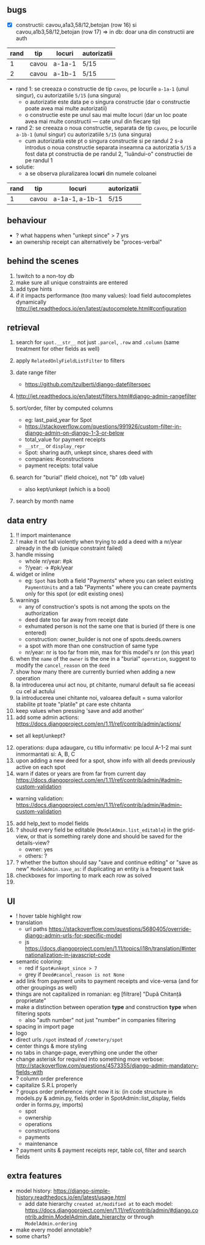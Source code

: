 ## bugs

- [x] constructii: cavou,a1a3,58/12,betojan (row 16) si cavou,a1b3,58/12,betojan (row 17) => in db: doar una din constructii are auth

| rand | tip   | locuri | autorizatii |
| ---- | ----- | ------ | ----------- |
| 1    | cavou | a-1a-1 | 5/15        |
| 2    | cavou | a-1b-1 | 5/15        |

- rand 1: se creeaza o constructie de tip `cavou`, pe locurile `a-1a-1` (unul singur), cu autorizatiile `5/15` (una singura)
  - o autorizatie este data pe o singura constructie (dar o constructie poate avea mai multe autorizatii)
  - o constructie este pe unul sau mai multe locuri (dar un loc poate avea mai multe constructii — cate unul din fiecare tip)
- rand 2: se creeaza o noua constructie, separata de tip `cavou`, pe locurile `a-1b-1` (unul singur) cu autorizatiile `5/15` (una singura)
  - cum autorizatia este pt o singura constructie si pe randul 2 s-a introdus o noua constructie separata inseamna ca autorizatia `5/15` a fost data pt constructia de pe randul 2, "luândui-o" constructiei de pe randul 1
- solutie:
  - a se observa pluralizarea loc**uri** din numele coloanei

| rand | tip   | locuri         | autorizatii |
| ---- | ----- | -------------- | ----------- |
| 1    | cavou | a-1a-1, a-1b-1 | 5/15        |



## behaviour

- ? what happens when "unkept since" > 7 yrs
- an ownership receipt can alternatively be "proces-verbal"





## behind the scenes

1. !switch to a non-toy db
2. make sure all unique constraints are entered
3. add type hints
4. if it impacts performance (too many values): load field autocompletes dynamically http://jet.readthedocs.io/en/latest/autocomplete.html#configuration





## retrieval

1. search for `spot.__str__` not just `.parcel`, `.row` and `.column` (same treatment for other fields as well)
2. apply `RelatedOnlyFieldListFilter` to filters
3. date range filter 

   - https://github.com/tzulberti/django-datefilterspec
4. http://jet.readthedocs.io/en/latest/filters.html#django-admin-rangefilter
5. sort/order, filter by computed columns
   - eg: last_paid_year for Spot
   - https://stackoverflow.com/questions/991926/custom-filter-in-django-admin-on-django-1-3-or-below
   - total_value for payment receipts
   - `__str__` or `display_repr`
   - Spot: sharing auth, unkept since, shares deed with
   - companies: #constructions
   - payment receipts: total value
6. search for "burial" (field choice), not "b" (db value)
   - also kept/unkept (which is a bool)
7. search by month name




## data entry

1. !! import maintenance
2. ! make it not fail violently when trying to add a deed with a nr/year already in the db (unique constraint failed)
3. handle missing
   - whole nr/year: #pk
   - ?/year: -> #pk/year
4. widget or inline
   - eg: `Spot` has both a field "Payments" where you can select existing `PaymentUnits` and a tab "Payments" where you can create payments only for this spot (or edit existing ones)
5. warnings
   - any of construction's spots is not among the spots on the authorization
   - deed date too far away from receipt date
   - exhumated person is not the same one that is buried (if there is one entered)
   - construction: owner_builder is not one of spots.deeds.owners
   - a spot with more than one construction of same type
   - nr/year: nr is too far from min, max for this model's nr (on this year)
6. when the `name` of the `owner` is the one in a "burial" `operation`, suggest to modify the `cancel_reason` on the `deed`
7. show how many there are currently burried when adding a new operation
8. la introducerea unui act nou, pt chitante, numarul default sa fie aceeasi cu cel al actului
9. la introducerea unei chitante noi, valoarea default = suma valorilor stabilite pt toate "platile" pt care este chitanta
10. keep values when pressing 'save and add another'
11. add some admin actions: https://docs.djangoproject.com/en/1.11/ref/contrib/admin/actions/
   - set all kept/unkept?
12. operations: dupa adaugare, cu titlu informativ: pe locul A-1-2 mai sunt inmormantati si: A, B, C
13. upon adding a new deed for a spot, show info with all deeds previously active on each spot
14. warn if dates or years are from far from current day https://docs.djangoproject.com/en/1.11/ref/contrib/admin/#admin-custom-validation
   - warning validation: https://docs.djangoproject.com/en/1.11/ref/contrib/admin/#admin-custom-validation
15. add help_text to model fields
16. ? should every field be editable (`ModelAdmin.list_editable`) in the grid-view, or that is something rarely done and should be saved for the details-view?
    - owner: yes
    - others: ?
17. ? whether the button should say "save and continue editing" or "save as new" `ModelAdmin.save_as`: if duplicating an entity is a frequent task
18. checkboxes for importing to mark each row as solved
19. ​





## UI

- ! hover table highlight row
- translation
  - url paths https://stackoverflow.com/questions/5680405/override-django-admin-urls-for-specific-model
  - js https://docs.djangoproject.com/en/1.11/topics/i18n/translation/#internationalization-in-javascript-code
- semantic coloring:
  - red if `Spot#unkept_since > 7`
  - grey if `Deed#cancel_reason is not None`
- add link from payment units to payment receipts and vice-versa (and for other groupings as well)
- things are not capitalized in romanian: eg [filtrare] "După Chitanță proprietate"
- make a distinction between operation **type** and construction **type** when filtering spots
  - also "auth number" not just "number" in companies filtering
- spacing in import page
- logo
- direct urls `/spot` instead of `/cemetery/spot`
- center things & more styling
- no tabs in change-page, everything one under the other
- change asterisk for required into something more verbose: http://stackoverflow.com/questions/4573355/django-admin-mandatory-fields-with
- ? column order preference
- capitalize S.R.L properly
- ? groups order preference. right now it is: (in code structure in models.py & admin.py, fields order in SpotAdmin::list_display, fields order in forms.py, imports)
  - spot
  - ownership
  - operations
  - constructions
  - payments
  - maintenance
- ? payment units & payment receipts repr, table col, filter and search fields





## extra features

- model history: https://django-simple-history.readthedocs.io/en/latest/usage.html
  - add date hierarchy `created at/modified at` to each model: https://docs.djangoproject.com/en/1.11/ref/contrib/admin/#django.contrib.admin.ModelAdmin.date_hierarchy or through `ModelAdmin.ordering`
- make every model annotable?
- some charts?